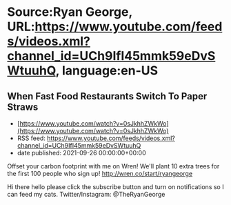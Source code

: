 # Source:Ryan George, URL:https://www.youtube.com/feeds/videos.xml?channel_id=UCh9IfI45mmk59eDvSWtuuhQ, language:en-US

## When Fast Food Restaurants Switch To Paper Straws
 - [https://www.youtube.com/watch?v=0sJkhhZWkWo](https://www.youtube.com/watch?v=0sJkhhZWkWo)
 - RSS feed: https://www.youtube.com/feeds/videos.xml?channel_id=UCh9IfI45mmk59eDvSWtuuhQ
 - date published: 2021-09-26 00:00:00+00:00

Offset your carbon footprint with me on Wren! We'll plant 10 extra trees for the first 100 people who sign up! http://wren.co/start/ryangeorge

Hi there hello please click the subscribe button and turn on notifications so I can feed my cats.
Twitter/Instagram: @TheRyanGeorge

